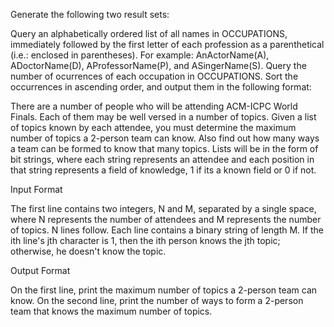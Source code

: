 Generate the following two result sets:

Query an alphabetically ordered list of all names in OCCUPATIONS, immediately followed by the first letter of each profession as a parenthetical (i.e.: enclosed in parentheses). For example: AnActorName(A), ADoctorName(D), AProfessorName(P), and ASingerName(S).
Query the number of ocurrences of each occupation in OCCUPATIONS. Sort the occurrences in ascending order, and output them in the following format:

There are a number of people who will be attending ACM-ICPC World Finals. Each of them may be well versed in a number of topics. Given a list of topics known by each attendee, you must determine the maximum number of topics a 2-person team can know. Also find out how many ways a team can be formed to know that many topics. Lists will be in the form of bit strings, where each string represents an attendee and each position in that string represents a field of knowledge, 1 if its a known field or 0 if not.

Input Format

The first line contains two integers, N and M, separated by a single space, where N represents the number of attendees and M represents the number of topics. N lines follow.
Each line contains a binary string of length M. If the ith line's jth character is 1, then the ith person knows the jth topic; otherwise, he doesn't know the topic.

Output Format

On the first line, print the maximum number of topics a 2-person team can know.
On the second line, print the number of ways to form a 2-person team that knows the maximum number of topics.

